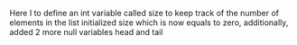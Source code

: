 Here I to define an int variable 
called size to keep track of the
number of elements in the list initialized
size which is now equals to zero, additionally, added 
2 more null variables head and tail 